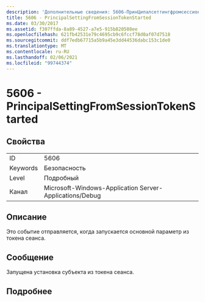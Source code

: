 ```yaml
---
description: 'Дополнительные сведения: 5606-ПринЦипалсеттингфромсессионтокенстартед'
title: 5606 - PrincipalSettingFromSessionTokenStarted
ms.date: 03/30/2017
ms.assetid: f307ffda-8a89-4527-a7e5-915b820508ee
ms.openlocfilehash: 621fb42531e79c4695cb9c6fccf78d0af07d7518
ms.sourcegitcommit: ddf7edb67715a5b9a45e3dd44536dabc153c1de0
ms.translationtype: MT
ms.contentlocale: ru-RU
ms.lasthandoff: 02/06/2021
ms.locfileid: "99744374"
---
```

# <a name="5606---principalsettingfromsessiontokenstarted"></a>5606 - PrincipalSettingFromSessionTokenStarted

## <a name="properties"></a>Свойства  
  
|||  
|-|-|  
|ID|5606|  
|Keywords|Безопасность|  
|Level|Подробный|  
|Канал|Microsoft-Windows-Application Server-Applications/Debug|  
  
## <a name="description"></a>Описание  

 Это событие отправляется, когда запускается основной параметр из токена сеанса.  
  
## <a name="message"></a>Сообщение  

 Запущена установка субъекта из токена сеанса.  
  
## <a name="details"></a>Подробнее
